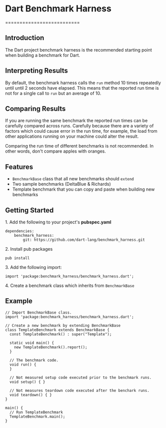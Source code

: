 # Dart Benchmark Harness #
==========================

## Introduction ##

The Dart project benchmark harness is the recommended starting point when building a benchmark for Dart.

## Interpreting Results ##

By default, the benchmark harness calls the `run` method 10 times
repeatedly until until 2 seconds have elapsed. This means that
the reported run time is not for a single call to `run` but an average of 10.

## Comparing Results ##

If you are running the same benchmark the reported run times can be carefully 
compared across runs. Carefully because there are a variety of factors which
could cause error in the run time, for example, the load from
other applications running on your machine could alter the result.

Comparing the run time of different benchmarks is not recommended. 
In other words, don't compare apples with oranges.

## Features ##

* `BenchmarkBase` class that all new benchmarks should `extend`
* Two sample benchmarks (DeltaBlue & Richards)
* Template benchmark that you can copy and paste when building new benchmarks

## Getting Started ##

1\. Add the following to your project's **pubspec.yaml**

```
dependencies:
    benchmark_harness:
        git: https://github.com/dart-lang/benchmark_harness.git
```

2\. Install pub packages

```
pub install
```

3\. Add the following import:

```
import 'package:benchmark_harness/benchmark_harness.dart';
```

4\. Create a benchmark class which inherits from `BenchmarkBase`

## Example ##

```
// Import BenchmarkBase class.
import 'package:benchmark_harness/benchmark_harness.dart';

// Create a new benchmark by extending BenchmarkBase
class TemplateBenchmark extends BenchmarkBase {
  const TemplateBenchmark() : super("Template");

  static void main() {
    new TemplateBenchmark().report();
  }

  // The benchmark code.
  void run() {
  }

  // Not measured setup code executed prior to the benchmark runs.
  void setup() { }

  // Not measures teardown code executed after the benchark runs.
  void teardown() { }
}

main() {
  // Run TemplateBenchmark
  TemplateBenchmark.main();
}
```
